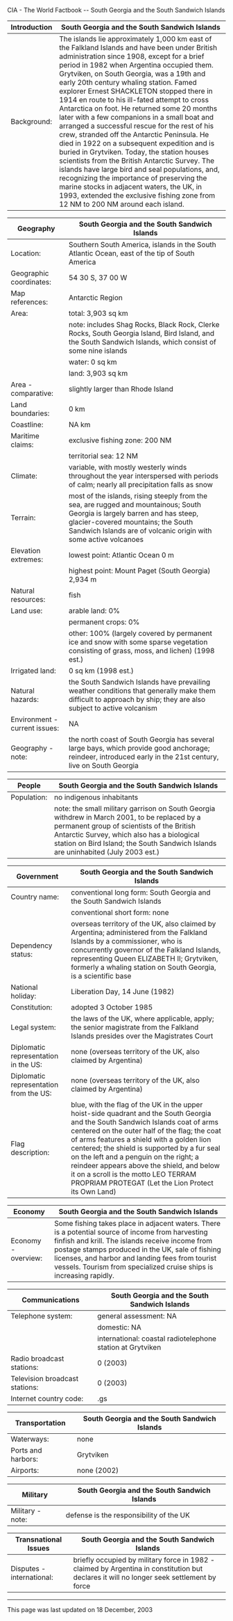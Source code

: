 CIA - The World Factbook -- South Georgia and the South Sandwich Islands

| Introduction | South Georgia and the South Sandwich Islands |
| --- | --- |
| Background: | The islands lie approximately 1,000 km east of the Falkland Islands and have been under British administration since 1908, except for a brief period in 1982 when Argentina occupied them. Grytviken, on South Georgia, was a 19th and early 20th century whaling station. Famed explorer Ernest SHACKLETON stopped there in 1914 en route to his ill-fated attempt to cross Antarctica on foot. He returned some 20 months later with a few companions in a small boat and arranged a successful rescue for the rest of his crew, stranded off the Antarctic Peninsula. He died in 1922 on a subsequent expedition and is buried in Grytviken. Today, the station houses scientists from the British Antarctic Survey. The islands have large bird and seal populations, and, recognizing the importance of preserving the marine stocks in adjacent waters, the UK, in 1993, extended the exclusive fishing zone from 12 NM to 200 NM around each island. |

| Geography | South Georgia and the South Sandwich Islands |
| --- | --- |
| Location: | Southern South America, islands in the South Atlantic Ocean, east of the tip of South America |
| Geographic coordinates: | 54 30 S, 37 00 W |
| Map references: | Antarctic Region |
| Area: | total: 3,903 sq km |
| | note: includes Shag Rocks, Black Rock, Clerke Rocks, South Georgia Island, Bird Island, and the South Sandwich Islands, which consist of some nine islands |
| | water: 0 sq km |
| | land: 3,903 sq km |
| Area - comparative: | slightly larger than Rhode Island |
| Land boundaries: | 0 km |
| Coastline: | NA km |
| Maritime claims: | exclusive fishing zone: 200 NM |
| | territorial sea: 12 NM |
| Climate: | variable, with mostly westerly winds throughout the year interspersed with periods of calm; nearly all precipitation falls as snow |
| Terrain: | most of the islands, rising steeply from the sea, are rugged and mountainous; South Georgia is largely barren and has steep, glacier-covered mountains; the South Sandwich Islands are of volcanic origin with some active volcanoes |
| Elevation extremes: | lowest point: Atlantic Ocean 0 m |
| | highest point: Mount Paget (South Georgia) 2,934 m |
| Natural resources: | fish |
| Land use: | arable land: 0% |
| | permanent crops: 0% |
| | other: 100% (largely covered by permanent ice and snow with some sparse vegetation consisting of grass, moss, and lichen) (1998 est.) |
| Irrigated land: | 0 sq km (1998 est.) |
| Natural hazards: | the South Sandwich Islands have prevailing weather conditions that generally make them difficult to approach by ship; they are also subject to active volcanism |
| Environment - current issues: | NA |
| Geography - note: | the north coast of South Georgia has several large bays, which provide good anchorage; reindeer, introduced early in the 21st century, live on South Georgia |

| People | South Georgia and the South Sandwich Islands |
| --- | --- |
| Population: | no indigenous inhabitants |
| | note: the small military garrison on South Georgia withdrew in March 2001, to be replaced by a permanent group of scientists of the British Antarctic Survey, which also has a biological station on Bird Island; the South Sandwich Islands are uninhabited (July 2003 est.) |

| Government | South Georgia and the South Sandwich Islands |
| --- | --- |
| Country name: | conventional long form: South Georgia and the South Sandwich Islands |
| | conventional short form: none |
| Dependency status: | overseas territory of the UK, also claimed by Argentina; administered from the Falkland Islands by a commissioner, who is concurrently governor of the Falkland Islands, representing Queen ELIZABETH II; Grytviken, formerly a whaling station on South Georgia, is a scientific base |
| National holiday: | Liberation Day, 14 June (1982) |
| Constitution: | adopted 3 October 1985 |
| Legal system: | the laws of the UK, where applicable, apply; the senior magistrate from the Falkland Islands presides over the Magistrates Court |
| Diplomatic representation in the US: | none (overseas territory of the UK, also claimed by Argentina) |
| Diplomatic representation from the US: | none (overseas territory of the UK, also claimed by Argentina) |
| Flag description: | blue, with the flag of the UK in the upper hoist-side quadrant and the South Georgia and the South Sandwich Islands coat of arms centered on the outer half of the flag; the coat of arms features a shield with a golden lion centered; the shield is supported by a fur seal on the left and a penguin on the right; a reindeer appears above the shield, and below it on a scroll is the motto LEO TERRAM PROPRIAM PROTEGAT (Let the Lion Protect its Own Land) |

| Economy | South Georgia and the South Sandwich Islands |
| --- | --- |
| Economy - overview: | Some fishing takes place in adjacent waters. There is a potential source of income from harvesting finfish and krill. The islands receive income from postage stamps produced in the UK, sale of fishing licenses, and harbor and landing fees from tourist vessels. Tourism from specialized cruise ships is increasing rapidly. |

| Communications | South Georgia and the South Sandwich Islands |
| --- | --- |
| Telephone system: | general assessment: NA |
| | domestic: NA |
| | international: coastal radiotelephone station at Grytviken |
| Radio broadcast stations: | 0 (2003) |
| Television broadcast stations: | 0 (2003) |
| Internet country code: | .gs |

| Transportation | South Georgia and the South Sandwich Islands |
| --- | --- |
| Waterways: | none |
| Ports and harbors: | Grytviken |
| Airports: | none (2002) |

| Military | South Georgia and the South Sandwich Islands |
| --- | --- |
| Military - note: | defense is the responsibility of the UK |

| Transnational Issues | South Georgia and the South Sandwich Islands |
| --- | --- |
| Disputes - international: | briefly occupied by military force in 1982 - claimed by Argentina in constitution but declares it will no longer seek settlement by force |

---
This page was last updated on 18 December, 2003